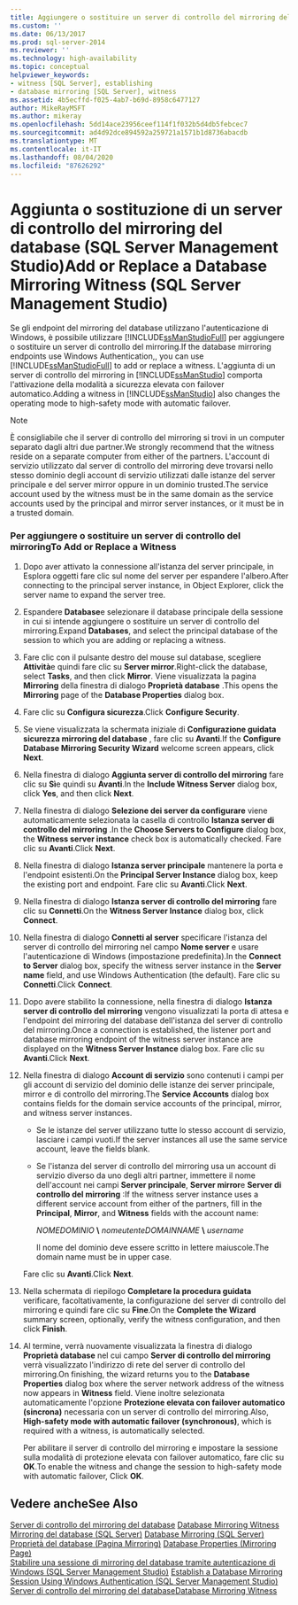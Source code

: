 ```yaml
---
title: Aggiungere o sostituire un server di controllo del mirroring del database (SQL Server Management Studio) | Microsoft Docs
ms.custom: ''
ms.date: 06/13/2017
ms.prod: sql-server-2014
ms.reviewer: ''
ms.technology: high-availability
ms.topic: conceptual
helpviewer_keywords:
- witness [SQL Server], establishing
- database mirroring [SQL Server], witness
ms.assetid: 4b5ecffd-f025-4ab7-b69d-8958c6477127
author: MikeRayMSFT
ms.author: mikeray
ms.openlocfilehash: 5dd14ace23956ceef114f1f032b5d4db5febcec7
ms.sourcegitcommit: ad4d92dce894592a259721a1571b1d8736abacdb
ms.translationtype: MT
ms.contentlocale: it-IT
ms.lasthandoff: 08/04/2020
ms.locfileid: "87626292"
---
```

# <a name="add-or-replace-a-database-mirroring-witness-sql-server-management-studio"></a><span data-ttu-id="89400-102">Aggiunta o sostituzione di un server di controllo del mirroring del database (SQL Server Management Studio)</span><span class="sxs-lookup"><span data-stu-id="89400-102">Add or Replace a Database Mirroring Witness (SQL Server Management Studio)</span></span>
  <span data-ttu-id="89400-103">Se gli endpoint del mirroring del database utilizzano l'autenticazione di Windows, è possibile utilizzare [!INCLUDE[ssManStudioFull](../../includes/ssmanstudiofull-md.md)] per aggiungere o sostituire un server di controllo del mirroring.</span><span class="sxs-lookup"><span data-stu-id="89400-103">If the database mirroring endpoints use Windows Authentication,, you can use [!INCLUDE[ssManStudioFull](../../includes/ssmanstudiofull-md.md)] to add or replace a witness.</span></span> <span data-ttu-id="89400-104">L'aggiunta di un server di controllo del mirroring in [!INCLUDE[ssManStudio](../../includes/ssmanstudio-md.md)] comporta l'attivazione della modalità a sicurezza elevata con failover automatico.</span><span class="sxs-lookup"><span data-stu-id="89400-104">Adding a witness in [!INCLUDE[ssManStudio](../../includes/ssmanstudio-md.md)] also changes the operating mode to high-safety mode with automatic failover.</span></span>  
  
> [!NOTE]  
>  <span data-ttu-id="89400-105">È consigliabile che il server di controllo del mirroring si trovi in un computer separato dagli altri due partner.</span><span class="sxs-lookup"><span data-stu-id="89400-105">We strongly recommend that the witness reside on a separate computer from either of the partners.</span></span> <span data-ttu-id="89400-106">L'account di servizio utilizzato dal server di controllo del mirroring deve trovarsi nello stesso dominio degli account di servizio utilizzati dalle istanze del server principale e del server mirror oppure in un dominio trusted.</span><span class="sxs-lookup"><span data-stu-id="89400-106">The service account used by the witness must be in the same domain as the service accounts used by the principal and mirror server instances, or it must be in a trusted domain.</span></span>  
  
### <a name="to-add-or-replace-a-witness"></a><span data-ttu-id="89400-107">Per aggiungere o sostituire un server di controllo del mirroring</span><span class="sxs-lookup"><span data-stu-id="89400-107">To Add or Replace a Witness</span></span>  
  
1.  <span data-ttu-id="89400-108">Dopo aver attivato la connessione all'istanza del server principale, in Esplora oggetti fare clic sul nome del server per espandere l'albero.</span><span class="sxs-lookup"><span data-stu-id="89400-108">After connecting to the principal server instance, in Object Explorer, click the server name to expand the server tree.</span></span>  
  
2.  <span data-ttu-id="89400-109">Espandere **Database**e selezionare il database principale della sessione in cui si intende aggiungere o sostituire un server di controllo del mirroring.</span><span class="sxs-lookup"><span data-stu-id="89400-109">Expand **Databases**, and select the principal database of the session to which you are adding or replacing a witness.</span></span>  
  
3.  <span data-ttu-id="89400-110">Fare clic con il pulsante destro del mouse sul database, scegliere **Attività**e quindi fare clic su **Server mirror**.</span><span class="sxs-lookup"><span data-stu-id="89400-110">Right-click the database, select **Tasks**, and then click **Mirror**.</span></span> <span data-ttu-id="89400-111">Viene visualizzata la pagina **Mirroring** della finestra di dialogo **Proprietà database** .</span><span class="sxs-lookup"><span data-stu-id="89400-111">This opens the **Mirroring** page of the **Database Properties** dialog box.</span></span>  
  
4.  <span data-ttu-id="89400-112">Fare clic su **Configura sicurezza**.</span><span class="sxs-lookup"><span data-stu-id="89400-112">Click **Configure Security**.</span></span>  
  
5.  <span data-ttu-id="89400-113">Se viene visualizzata la schermata iniziale di **Configurazione guidata sicurezza mirroring del database** , fare clic su **Avanti**.</span><span class="sxs-lookup"><span data-stu-id="89400-113">If the **Configure Database Mirroring Security Wizard** welcome screen appears, click **Next**.</span></span>  
  
6.  <span data-ttu-id="89400-114">Nella finestra di dialogo **Aggiunta server di controllo del mirroring** fare clic su **Sì**e quindi su **Avanti**.</span><span class="sxs-lookup"><span data-stu-id="89400-114">In the **Include Witness Server** dialog box, click **Yes**, and then click **Next**.</span></span>  
  
7.  <span data-ttu-id="89400-115">Nella finestra di dialogo **Selezione dei server da configurare** viene automaticamente selezionata la casella di controllo **Istanza server di controllo del mirroring** .</span><span class="sxs-lookup"><span data-stu-id="89400-115">In the **Choose Servers to Configure** dialog box, the **Witness server instance** check box is automatically checked.</span></span> <span data-ttu-id="89400-116">Fare clic su **Avanti**.</span><span class="sxs-lookup"><span data-stu-id="89400-116">Click **Next**.</span></span>  
  
8.  <span data-ttu-id="89400-117">Nella finestra di dialogo **Istanza server principale** mantenere la porta e l'endpoint esistenti.</span><span class="sxs-lookup"><span data-stu-id="89400-117">On the **Principal Server Instance** dialog box, keep the existing port and endpoint.</span></span> <span data-ttu-id="89400-118">Fare clic su **Avanti**.</span><span class="sxs-lookup"><span data-stu-id="89400-118">Click **Next**.</span></span>  
  
9. <span data-ttu-id="89400-119">Nella finestra di dialogo **Istanza server di controllo del mirroring** fare clic su **Connetti**.</span><span class="sxs-lookup"><span data-stu-id="89400-119">On the **Witness Server Instance** dialog box, click **Connect**.</span></span>  
  
10. <span data-ttu-id="89400-120">Nella finestra di dialogo **Connetti al server** specificare l'istanza del server di controllo del mirroring nel campo **Nome server** e usare l'autenticazione di Windows (impostazione predefinita).</span><span class="sxs-lookup"><span data-stu-id="89400-120">In the **Connect to Server** dialog box, specify the witness server instance in the **Server name** field, and use Windows Authentication (the default).</span></span> <span data-ttu-id="89400-121">Fare clic su **Connetti**.</span><span class="sxs-lookup"><span data-stu-id="89400-121">Click **Connect**.</span></span>  
  
11. <span data-ttu-id="89400-122">Dopo avere stabilito la connessione, nella finestra di dialogo **Istanza server di controllo del mirroring** vengono visualizzati la porta di attesa e l'endpoint del mirroring del database dell'istanza del server di controllo del mirroring.</span><span class="sxs-lookup"><span data-stu-id="89400-122">Once a connection is established, the listener port and database mirroring endpoint of the witness server instance are displayed on the **Witness Server Instance** dialog box.</span></span> <span data-ttu-id="89400-123">Fare clic su **Avanti**.</span><span class="sxs-lookup"><span data-stu-id="89400-123">Click **Next**.</span></span>  
  
12. <span data-ttu-id="89400-124">Nella finestra di dialogo **Account di servizio** sono contenuti i campi per gli account di servizio del dominio delle istanze dei server principale, mirror e di controllo del mirroring.</span><span class="sxs-lookup"><span data-stu-id="89400-124">The **Service Accounts** dialog box contains fields for the domain service accounts of the principal, mirror, and witness server instances.</span></span>  
  
    -   <span data-ttu-id="89400-125">Se le istanze del server utilizzano tutte lo stesso account di servizio, lasciare i campi vuoti.</span><span class="sxs-lookup"><span data-stu-id="89400-125">If the server instances all use the same service account, leave the fields blank.</span></span>  
  
    -   <span data-ttu-id="89400-126">Se l'istanza del server di controllo del mirroring usa un account di servizio diverso da uno degli altri partner, immettere il nome dell'account nei campi **Server principale**, **Server mirror**e **Server di controllo del mirroring** :</span><span class="sxs-lookup"><span data-stu-id="89400-126">If the witness server instance uses a different service account from either of the partners, fill in the **Principal**, **Mirror**, and **Witness** fields with the account name:</span></span>  
  
         <span data-ttu-id="89400-127">*NOMEDOMINIO* **\\** *nomeutente*</span><span class="sxs-lookup"><span data-stu-id="89400-127">*DOMAINNAME* **\\** *username*</span></span>  
  
         <span data-ttu-id="89400-128">Il nome del dominio deve essere scritto in lettere maiuscole.</span><span class="sxs-lookup"><span data-stu-id="89400-128">The domain name must be in upper case.</span></span>  
  
     <span data-ttu-id="89400-129">Fare clic su **Avanti**.</span><span class="sxs-lookup"><span data-stu-id="89400-129">Click **Next**.</span></span>  
  
13. <span data-ttu-id="89400-130">Nella schermata di riepilogo **Completare la procedura guidata** verificare, facoltativamente, la configurazione del server di controllo del mirroring e quindi fare clic su **Fine**.</span><span class="sxs-lookup"><span data-stu-id="89400-130">On the **Complete the Wizard** summary screen, optionally, verify the witness configuration, and then click **Finish**.</span></span>  
  
14. <span data-ttu-id="89400-131">Al termine, verrà nuovamente visualizzata la finestra di dialogo **Proprietà database** nel cui campo **Server di controllo del mirroring** verrà visualizzato l'indirizzo di rete del server di controllo del mirroring.</span><span class="sxs-lookup"><span data-stu-id="89400-131">On finishing, the wizard returns you to the **Database Properties** dialog box where the server network address of the witness now appears in **Witness** field.</span></span> <span data-ttu-id="89400-132">Viene inoltre selezionata automaticamente l'opzione **Protezione elevata con failover automatico (sincrona)** necessaria con un server di controllo del mirroring.</span><span class="sxs-lookup"><span data-stu-id="89400-132">Also, **High-safety mode with automatic failover (synchronous)**, which is required with a witness, is automatically selected.</span></span>  
  
     <span data-ttu-id="89400-133">Per abilitare il server di controllo del mirroring e impostare la sessione sulla modalità di protezione elevata con failover automatico, fare clic su **OK**.</span><span class="sxs-lookup"><span data-stu-id="89400-133">To enable the witness and change the session to high-safety mode with automatic failover, Click **OK**.</span></span>  
  
## <a name="see-also"></a><span data-ttu-id="89400-134">Vedere anche</span><span class="sxs-lookup"><span data-stu-id="89400-134">See Also</span></span>  
 <span data-ttu-id="89400-135">[Server di controllo del mirroring del database](database-mirroring-witness.md) </span><span class="sxs-lookup"><span data-stu-id="89400-135">[Database Mirroring Witness](database-mirroring-witness.md) </span></span>  
 <span data-ttu-id="89400-136">[Mirroring del database &#40;SQL Server&#41;](database-mirroring-sql-server.md) </span><span class="sxs-lookup"><span data-stu-id="89400-136">[Database Mirroring &#40;SQL Server&#41;](database-mirroring-sql-server.md) </span></span>  
 <span data-ttu-id="89400-137">[Proprietà del database &#40;Pagina Mirroring&#41;](../../relational-databases/databases/database-properties-mirroring-page.md) </span><span class="sxs-lookup"><span data-stu-id="89400-137">[Database Properties &#40;Mirroring Page&#41;](../../relational-databases/databases/database-properties-mirroring-page.md) </span></span>  
 <span data-ttu-id="89400-138">[Stabilire una sessione di mirroring del database tramite autenticazione di Windows &#40;SQL Server Management Studio&#41;](establish-database-mirroring-session-windows-authentication.md) </span><span class="sxs-lookup"><span data-stu-id="89400-138">[Establish a Database Mirroring Session Using Windows Authentication &#40;SQL Server Management Studio&#41;](establish-database-mirroring-session-windows-authentication.md) </span></span>  
 [<span data-ttu-id="89400-139">Server di controllo del mirroring del database</span><span class="sxs-lookup"><span data-stu-id="89400-139">Database Mirroring Witness</span></span>](database-mirroring-witness.md)  
  
  
